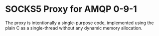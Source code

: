 # SOCKS5 Proxy for AMQP 0-9-1

The proxy is intentionally a single-purpose code, implemented using the plain C
as a single-thread without any dynamic memory allocation.
